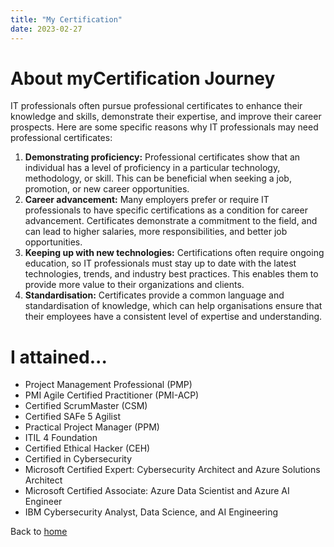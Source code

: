 ```yaml
---
title: "My Certification"
date: 2023-02-27
---
```


# About myCertification Journey
IT professionals often pursue professional certificates to enhance their knowledge and skills, demonstrate their expertise, and improve their career prospects. Here are some specific reasons why IT professionals may need professional certificates:

1. **Demonstrating proficiency:** Professional certificates show that an individual has a level of proficiency in a particular technology, methodology, or skill. This can be beneficial when seeking a job, promotion, or new career opportunities.
2. **Career advancement:** Many employers prefer or require IT professionals to have specific certifications as a condition for career advancement. Certificates demonstrate a commitment to the field, and can lead to higher salaries, more responsibilities, and better job opportunities.
3. **Keeping up with new technologies:** Certifications often require ongoing education, so IT professionals must stay up to date with the latest technologies, trends, and industry best practices. This enables them to provide more value to their organizations and clients.
4. **Standardisation:** Certificates provide a common language and standardisation of knowledge, which can help organisations ensure that their employees have a consistent level of expertise and understanding.

# I attained...
* Project Management Professional (PMP)
* PMI Agile Certified Practitioner (PMI-ACP)
* Certified ScrumMaster (CSM)
* Certified SAFe 5 Agilist
* Practical Project Manager (PPM)
* ITIL 4 Foundation
* Certified Ethical Hacker (CEH)
* Certified in Cybersecurity
* Microsoft Certified Expert: Cybersecurity Architect and Azure Solutions Architect
* Microsoft Certified Associate: Azure Data Scientist and Azure AI Engineer
* IBM Cybersecurity Analyst, Data Science, and AI Engineering

Back to [home](https://kingbradleyfoo.github.io/effective-plans/)
